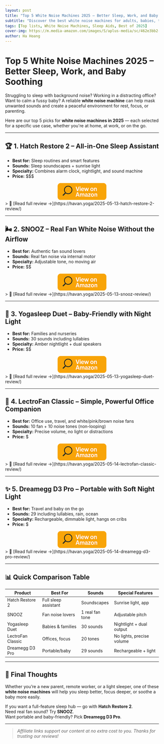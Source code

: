 ```yaml
---
layout: post
title: "Top 5 White Noise Machines 2025 – Better Sleep, Work, and Baby Soothing"
subtitle: "Discover the best white noise machines for adults, babies, travel, and work in 2025."
tags: [Top lists, White Noise Machines, Sleep Aids, Best of 2025]
cover-img: https://m.media-amazon.com/images/S/aplus-media/sc/462e3bb2-3dd0-4a51-b9ad-c12f2c9c2bcd.__CR0,0,970,600_PT0_SX970_V1___.jpg
author: Ha Hoang
---
```


# Top 5 White Noise Machines 2025 – Better Sleep, Work, and Baby Soothing

Struggling to sleep with background noise? Working in a distracting office? Want to calm a fussy baby? A reliable **white noise machine** can help mask unwanted sounds and create a peaceful environment for rest, focus, or parenting.

Here are our top 5 picks for **white noise machines in 2025** — each selected for a specific use case, whether you're at home, at work, or on the go.

---

## 🏆 1. Hatch Restore 2 – All-in-One Sleep Assistant

- **Best for:** Sleep routines and smart features  
- **Sounds:** Sleep soundscapes + sunrise light  
- **Specialty:** Combines alarm clock, nightlight, and sound machine  
- **Price:** $$$  
<div style="text-align:center;">
  <a href="https://amzn.to/3YDKuhx?tag=havan07-20" target="_blank" rel="nofollow noopener">
    <img src="/assets/img/view.png" alt="View on Amazon" style="width:160px; height:auto;" />
  </a>
</div>
> 🔗 [Read full review →](https://havan.yoga/2025-05-13-hatch-restore-2-review/)

---

## 🌬 2. SNOOZ – Real Fan White Noise Without the Airflow

- **Best for:** Authentic fan sound lovers  
- **Sounds:** Real fan noise via internal motor  
- **Specialty:** Adjustable tone, no moving air  
- **Price:** $$  
<div style="text-align:center;">
  <a href="https://amzn.to/4mdvHEn?tag=havan07-20" target="_blank" rel="nofollow noopener">
    <img src="/assets/img/view.png" alt="View on Amazon" style="width:160px; height:auto;" />
  </a>
</div>
> 🔗 [Read full review →](https://havan.yoga/2025-05-13-snooz-review/)

---

## 👶 3. Yogasleep Duet – Baby-Friendly with Night Light

- **Best for:** Families and nurseries  
- **Sounds:** 30 sounds including lullabies  
- **Specialty:** Amber nightlight + dual speakers  
- **Price:** $$  
<div style="text-align:center;">
  <a href="https://amzn.to/43jjQvV?tag=havan07-20" target="_blank" rel="nofollow noopener">
    <img src="/assets/img/view.png" alt="View on Amazon" style="width:160px; height:auto;" />
  </a>
</div>
> 🔗 [Read full review →](https://havan.yoga/2025-05-13-yogasleep-duet-review/)

---

## 🧳 4. LectroFan Classic – Simple, Powerful Office Companion

- **Best for:** Office use, travel, and white/pink/brown noise fans  
- **Sounds:** 10 fan + 10 noise tones (non-looping)  
- **Specialty:** Precise volume, no light or distractions  
- **Price:** $  
<div style="text-align:center;">
  <a href="https://amzn.to/3GSqrWC?tag=havan07-20" target="_blank" rel="nofollow noopener">
    <img src="/assets/img/view.png" alt="View on Amazon" style="width:160px; height:auto;" />
  </a>
</div>
> 🔗 [Read full review →](https://havan.yoga/2025-05-14-lectrofan-classic-review/)

---

## ✨ 5. Dreamegg D3 Pro – Portable with Soft Night Light

- **Best for:** Travel and baby on the go  
- **Sounds:** 29 including lullabies, rain, ocean  
- **Specialty:** Rechargeable, dimmable light, hangs on cribs  
- **Price:** $  
<div style="text-align:center;">
  <a href="https://amzn.to/4iZYAkw" target="_blank" rel="nofollow noopener">
    <img src="/assets/img/view.png" alt="View on Amazon" style="width:160px; height:auto;" />
  </a>
</div>
> 🔗 [Read full review →](https://havan.yoga/2025-05-14-dreamegg-d3-pro-review/)

---

## 📊 Quick Comparison Table

| Product | Best For | Sounds | Special Features |
|---------|----------|--------|------------------|
| Hatch Restore 2 | Full sleep assistant | Soundscapes | Sunrise light, app |
| SNOOZ | Fan noise lovers | 1 real fan tone | Adjustable pitch |
| Yogasleep Duet | Babies & families | 30 sounds | Nightlight + dual output |
| LectroFan Classic | Offices, focus | 20 tones | No lights, precise volume |
| Dreamegg D3 Pro | Portable/baby | 29 sounds | Rechargeable + light |

---

## 🌙 Final Thoughts

Whether you’re a new parent, remote worker, or a light sleeper, one of these **white noise machines** will help you sleep better, focus deeper, or soothe a baby more easily.

If you want a full-feature sleep hub — go with **Hatch Restore 2**.  
Need real fan sound? Try **SNOOZ**.  
Want portable and baby-friendly? Pick **Dreamegg D3 Pro**.

---

> *Affiliate links support our content at no extra cost to you. Thanks for trusting our reviews!*
